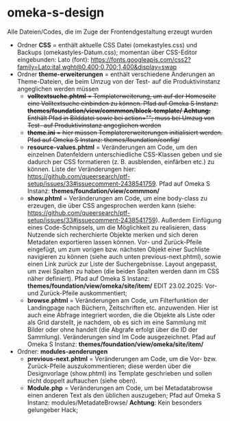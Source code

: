 # omeka-s-design
Alle Dateien/Codes, die im Zuge der Frontendgestaltung erzeugt wurden

* Ordner **CSS** = enthält aktuelle CSS Datei (omekastyles.css) und Backups (omekastyles-Datum.css); momentan über CSS-Editor eingebunden: Lato (font): https://fonts.googleapis.com/css2?family=Lato:ital,wght@0,400;0,700;1,400&display=swap 
* Ordner **theme-erweiterungen** = enthält verschiedene Änderungen an Theme-Dateien, die beim Umzug von der Test- auf die Produktivinstanz angeglichen werden müssen
  * ~~**volltextsuche.phtml** = Templaterweiterung, um auf der Homeseite eine Volltextsuche einbinden zu können. Pfad auf Omeka S Instanz: **themes/foundation/view/commmon/block-template/**
       **Achtung:** Enthält Pfad in Bilddatei sowie bei action=""; muss bei Umzug von Test- auf Produktivinstanz angeglichen werden~~
  * ~~**theme.ini** = hier müssen Templatererweiterungen initialisiert werden. Pfad auf Omeka S Instanz: themes/foundation/config/~~
  * **resource-values.phtml** = Veränderungen am Code, um den einzelnen Datenfeldern unterschiedliche CSS-Klassen geben und sie dadurch per CSS formatieren (z. B. ausblenden, einfärben etc.) zu können. Liste der Veränderungen hier: https://github.com/queersearch/ptf-setup/issues/33#issuecomment-2438541759. Pfad auf Omeka S Instanz: **themes/foundation/view/commmon/**
  * **show.phtml** = Veränderungen am Code, um eine body-class zu erzeugen, die über CSS angesprochen werden kann (siehe: https://github.com/queersearch/ptf-setup/issues/33#issuecomment-2438541759). Außerdem Einfügung eines Code-Schnipsels, um die Möglichkeit zu realisieren, dass Nutzende sich recherchierte Objekte merken und sich deren Metadaten exportieren lassen können. Vor- und Zurück-Pfeile eingefügt, um zum vorigen bzw. nächsten Objekt einer Suchliste navigieren zu können (siehe auch unten previous-next.phtml), sowie einen Link zurück zur Liste der Suchergebnisse. Layout angepasst, um zwei Spalten zu haben (die beiden Spalten werden dann im CSS näher definiert). Pfad auf Omeka S Instanz: **themes/foundation/view/omeka/site/item/**
EDIT 23.02.2025: Vor- und Zurück-Pfeile auskommentiert;
  * **browse.phtml** = Veränderungen am Code, um Filterfunktion der Landingpage nach Büchern, Zeitschriften etc. anzuwenden. Hier ist auch eine Abfrage integriert worden, die die Objekte als Liste oder als Grid darstellt, je nachdem, ob es sich im eine Sammlung mit Bilder oder ohne handelt (die Abgrafe erfolgt über die ID der Sammlung). Veränderungen sind Im Code ausgezeichnet. Pfad auf Omeka S Instanz: **themes/foundation/view/omeka/site/item/**
* Ordner: **modules-aenderungen**
  * **previous-next.phtml** = Veränderungen am Code, um die Vor- bzw. Zurück-Pfeile auszukommentieren; diese werden über die Designvorlage (show.phtml) ins Template geschrieben und sollen nicht doppelt auftauchen (siehe oben).
  * **Module.php** = Veränderungen am Code, um bei Metadatabrowse einen anderen Text als den üblichen auszugeben; Pfad auf Omeka S Instanz: modules/MetadateBrowse/ **Achtung**: Kein besonders gelungeber Hack; 
